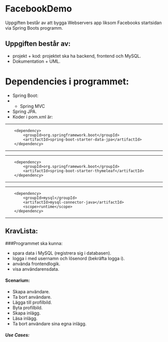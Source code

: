 # FacebookDemo
Uppgiften består av att bygga Webservers app liksom Facebooks startsidan via Spring Boots programm.
## Uppgiften består av:
* projekt + kod: projektet ska ha backend, frontend och MySQL.
* Dokumentation + UML.

# Dependencies i programmet:
* Spring Boot:
* * Spring MVC
* Spring JPA.
* Koder i pom.xml är:
***
        <dependency>
            <groupId>org.springframework.boot</groupId>
            <artifactId>spring-boot-starter-data-jpa</artifactId>
        </dependency>

***

***
        <dependency>
            <groupId>org.springframework.boot</groupId>
            <artifactId>spring-boot-starter-thymeleaf</artifactId>
        </dependency>

***

***
        <dependency>
            <groupId>mysql</groupId>
            <artifactId>mysql-connector-java</artifactId>
            <scope>runtime</scope>
        </dependency>

***


## KravLista:
###Programmet ska kunna:
* spara data i MySQL (registrera sig i databasen).
* logga i med usernamn och lösenord (bekräfta logga i).
* använda frontendlogik.
* visa användarensdata.

 
#### Scenarium:
* Skapa användare.
* Ta bort användare.
* Lägga till profilbild.
* Byta profilbild.
* Skapa inlägg.
* Läsa inlägg.
* Ta bort användare sina egna inlägg.

##### Use Cases:
